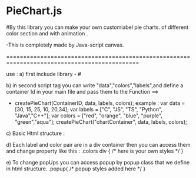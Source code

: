# PieChart.js

#By this library you can make your own customiabel pie charts. of different color section and with animation .

-This is completely made by Java-script canvas.

=============================================================================================

use :
a) first inckude library -
  #<script src="https://cdn.jsdelivr.net/gh/Bharat346/PieChart.js/pie.js"></script>

b) in second script tag you can write "data","colors","labels",and define a container Id in your main file and pass them to the Function ==> 
+ createPieChart(ContainerID, data, labels, colors);
example :
var data = [30, 15, 25, 10, 20,34];
var labels = ["C", "JS", "TS", "Python", "Java","C++"];
var colors = ["red", "orange", "blue", "purple", "green","aqua"];
createPieChart("chartContainer", data, labels, colors);

c) Basic Html structure : 
<div id = "user_given_id">
  <!-- you can add more items here like heading with own styles -->
  <div class = "popup"></div>
  <div class = "colors"></div>
</div>

d) Each label and color pair are in a div container then you can access them and change property like this : 
.colors div {
  /* here is your own styles */
}

e) To change popUps you can access popup by popup class that we define in html structure.
.popup{
   /* popup styles added here */ 
}


